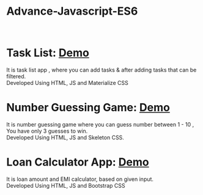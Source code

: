 # Advance-Javascript-ES6
<br>

# Task List:  <a href="http://thirsty-chandrasekhar-66128a.netlify.com" target="_blank">Demo</a>
It is task list app , where you can add tasks & after adding tasks that can be filtered.<br>
Developed Using HTML, JS and Materialize CSS
<br>

# Number Guessing Game:  <a href="http://wonderful-hermann-0e3cd2.netlify.com" target="_blank">Demo</a>
It is number guessing game where you can guess number between 1 - 10 , You have only 3 guesses to win.<br>
Developed Using HTML, JS and Skeleton CSS.
<br>

# Loan Calculator App:  <a href="http://cocky-beaver-9ea931.netlify.com" target="_blank">Demo</a>
It is loan amount and EMI calculator, based on given input.<br>
Developed Using HTML, JS and Bootstrap CSS

